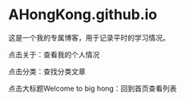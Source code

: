 # AHongKong.github.io
  
这是一个我的专属博客，用于记录平时的学习情况。

点击关于：查看我的个人情况  

点击分类：查找分类文章  

点击大标题Welcome to big hong：回到首页查看列表  

